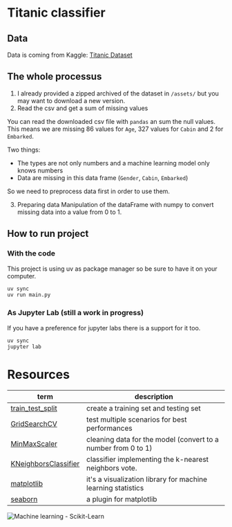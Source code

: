 # Titanic classifier

## Data

Data is coming from Kaggle: [Titanic Dataset](https://www.kaggle.com/datasets/brendan45774/test-file)

## The whole processus

1. I already provided a zipped archived of the dataset in `/assets/` but you may want to download a new version.
2. Read the csv and get a sum of missing values

You can read the downloaded csv file with `pandas` an sum the null values.
This means we are missing 86 values for `Age`, 327 values for `Cabin` and 2 for `Embarked`.

Two things:

- The types are not only numbers and a machine learning model only knows numbers
- Data are missing in this data frame (`Gender`, `Cabin`, `Embarked`)

So we need to preprocess data first in order to use them.

3. Preparing data
   Manipulation of the dataFrame with numpy to convert missing data into a value from 0 to 1.

## How to run project

### With the code

This project is using uv as package manager so be sure to have it on your computer.

```bash
uv sync
uv run main.py
```

### As Jupyter Lab (still a work in progress)

If you have a preference for jupyter labs there is a support for it too.

```bash
uv sync
jupyter lab
```

# Resources

| term                                                                                                                                                         | description                                                   |
| ------------------------------------------------------------------------------------------------------------------------------------------------------------ | ------------------------------------------------------------- |
| [train_test_split](https://scikit-learn.org/stable/modules/generated/sklearn.model_selection.train_test_split.html#sklearn.model_selection.train_test_split) | create a training set and testing set                         |
| [GridSearchCV](https://scikit-learn.org/stable/modules/generated/sklearn.model_selection.GridSearchCV.html)                                                  | test multiple scenarios for best performances                 |
| [MinMaxScaler](https://scikit-learn.org/stable/modules/generated/sklearn.preprocessing.MinMaxScaler.html)                                                    | cleaning data for the model (convert to a number from 0 to 1) |
| [KNeighborsClassifier](https://scikit-learn.org/stable/modules/generated/sklearn.neighbors.KNeighborsClassifier.html)                                        | classifier implementing the k-nearest neighbors vote.         |
| [matplotlib](https://matplotlib.org/)                                                                                                                        | it's a visualization library for machine learning statistics  |
| [seaborn](https://seaborn.pydata.org/)                                                                                                                       | a plugin for matplotlib                                       |

![Machine learning - Scikit-Learn](https://youtu.be/SW0YGA9d8y8?si=GY8nj5MjE_KFYWMR)
